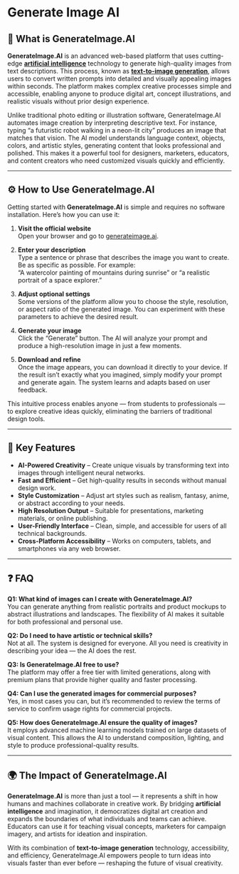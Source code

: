 # Generate Image AI

## 🧠 What is GenerateImage.AI

**GenerateImage.AI** is an advanced web-based platform that uses cutting-edge **[artificial intelligence](https://generateimage.ai/)** technology to generate high-quality images from text descriptions. This process, known as **[text-to-image generation](https://generateimage.ai/)**, allows users to convert written prompts into detailed and visually appealing images within seconds. The platform makes complex creative processes simple and accessible, enabling anyone to produce digital art, concept illustrations, and realistic visuals without prior design experience.

Unlike traditional photo editing or illustration software, GenerateImage.AI automates image creation by interpreting descriptive text. For instance, typing “a futuristic robot walking in a neon-lit city” produces an image that matches that vision. The AI model understands language context, objects, colors, and artistic styles, generating content that looks professional and polished. This makes it a powerful tool for designers, marketers, educators, and content creators who need customized visuals quickly and efficiently.

---

## ⚙️ How to Use GenerateImage.AI

Getting started with **GenerateImage.AI** is simple and requires no software installation. Here’s how you can use it:

1. **Visit the official website**  
   Open your browser and go to [generateimage.ai](https://generateimage.ai/).

2. **Enter your description**  
   Type a sentence or phrase that describes the image you want to create. Be as specific as possible. For example:  
   “A watercolor painting of mountains during sunrise” or “a realistic portrait of a space explorer.”

3. **Adjust optional settings**  
   Some versions of the platform allow you to choose the style, resolution, or aspect ratio of the generated image. You can experiment with these parameters to achieve the desired result.

4. **Generate your image**  
   Click the “Generate” button. The AI will analyze your prompt and produce a high-resolution image in just a few moments.

5. **Download and refine**  
   Once the image appears, you can download it directly to your device. If the result isn’t exactly what you imagined, simply modify your prompt and generate again. The system learns and adapts based on user feedback.

This intuitive process enables anyone — from students to professionals — to explore creative ideas quickly, eliminating the barriers of traditional design tools.

---

## 🌟 Key Features

- **AI-Powered Creativity** – Create unique visuals by transforming text into images through intelligent neural networks.  
- **Fast and Efficient** – Get high-quality results in seconds without manual design work.  
- **Style Customization** – Adjust art styles such as realism, fantasy, anime, or abstract according to your needs.  
- **High Resolution Output** – Suitable for presentations, marketing materials, or online publishing.  
- **User-Friendly Interface** – Clean, simple, and accessible for users of all technical backgrounds.  
- **Cross-Platform Accessibility** – Works on computers, tablets, and smartphones via any web browser.

---

## ❓ FAQ

**Q1: What kind of images can I create with GenerateImage.AI?**  
You can generate anything from realistic portraits and product mockups to abstract illustrations and landscapes. The flexibility of AI makes it suitable for both professional and personal use.

**Q2: Do I need to have artistic or technical skills?**  
Not at all. The system is designed for everyone. All you need is creativity in describing your idea — the AI does the rest.

**Q3: Is GenerateImage.AI free to use?**  
The platform may offer a free tier with limited generations, along with premium plans that provide higher quality and faster processing.

**Q4: Can I use the generated images for commercial purposes?**  
Yes, in most cases you can, but it’s recommended to review the terms of service to confirm usage rights for commercial projects.

**Q5: How does GenerateImage.AI ensure the quality of images?**  
It employs advanced machine learning models trained on large datasets of visual content. This allows the AI to understand composition, lighting, and style to produce professional-quality results.

---

## 🌍 The Impact of GenerateImage.AI

**GenerateImage.AI** is more than just a tool — it represents a shift in how humans and machines collaborate in creative work. By bridging **artificial intelligence** and imagination, it democratizes digital art creation and expands the boundaries of what individuals and teams can achieve. Educators can use it for teaching visual concepts, marketers for campaign imagery, and artists for ideation and inspiration.  

With its combination of **text-to-image generation** technology, accessibility, and efficiency, GenerateImage.AI empowers people to turn ideas into visuals faster than ever before — reshaping the future of visual creativity.
